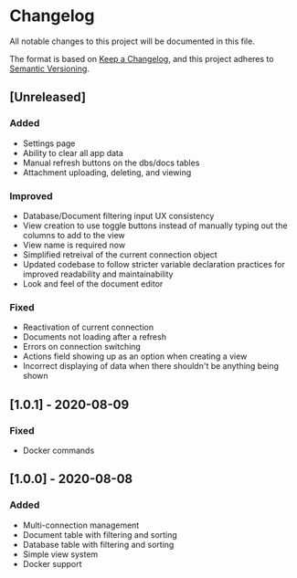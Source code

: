 # Changelog
All notable changes to this project will be documented in this file.

The format is based on [Keep a Changelog](https://keepachangelog.com/en/1.0.0/),
and this project adheres to [Semantic Versioning](https://semver.org/spec/v2.0.0.html).

## [Unreleased]
### Added
- Settings page
- Ability to clear all app data
- Manual refresh buttons on the dbs/docs tables
- Attachment uploading, deleting, and viewing

### Improved
- Database/Document filtering input UX consistency
- View creation to use toggle buttons instead of manually typing out the columns to add to the view
- View name is required now
- Simplified retreival of the current connection object
- Updated codebase to follow stricter variable declaration practices for improved readability and maintainability
- Look and feel of the document editor

### Fixed
- Reactivation of current connection
- Documents not loading after a refresh
- Errors on connection switching
- Actions field showing up as an option when creating a view
- Incorrect displaying of data when there shouldn't be anything being shown

## [1.0.1] - 2020-08-09
### Fixed
- Docker commands

## [1.0.0] - 2020-08-08
### Added
- Multi-connection management
- Document table with filtering and sorting
- Database table with filtering and sorting
- Simple view system
- Docker support
